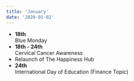 ```yaml
---
title: 'January'
date: '2020-01-02'
---
```


- **18th**  
Blue Monday
- **18th - 24th**  
Cervical Cancer Awareness
- Relaunch of The Happiness Hub
- **24th**  
International Day of Education (Finance Topic)
